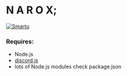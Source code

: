 # N A R O X; 
[![Smartu](https://discordapp.com/api/guilds/565645739229839400/widget.png?style=banner2)](https://discord.gg/enYY7HP)
### Requires:
- Node.js
- [discord.js](https://www.npmjs.com/package/discord.js)
- lots of Node.js modules check package.json
